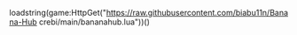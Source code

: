 loadstring(game:HttpGet("https://raw.githubusercontent.com/biabu11n/Banana-Hub           crebi/main/bananahub.lua"))()
